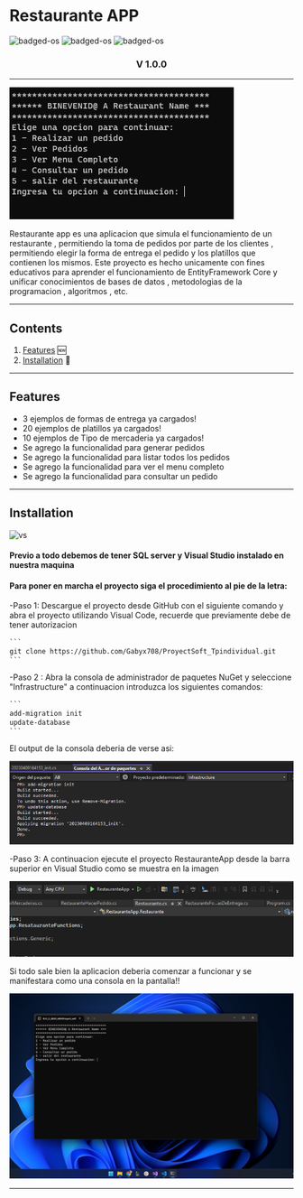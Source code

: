 <h1>Restaurante APP</h1> 

![badged-os](https://img.shields.io/badge/C%23-239120?style=for-the-badge&logo=c-sharp&logoColor=white)
![badged-os](https://img.shields.io/badge/Windows-0078D6?style=for-the-badge&logo=windows&logoColor=white) ![badged-os](https://img.shields.io/badge/Linux-FCC624?style=for-the-badge&logo=linux&logoColor=black)

<h3 align="center">V 1.0.0</h3>


***

![badged-os](public/images/menuApp.png)

Restaurante app es una aplicacion que simula el funcionamiento de un restaurante , permitiendo la toma de pedidos por parte de los clientes ,
permitiendo elegir la forma de entrega el pedido y los platillos que contienen los mismos. Este proyecto es hecho unicamente con fines educativos para aprender el funcionamiento de EntityFramework Core y unificar conocimientos de bases de datos , metodologias de la programacion , algoritmos , etc.

***
## Contents
1. [Features](#Features) 🆕
2. [Installation](#Installation) 💽

***
## Features

-   3 ejemplos de formas de entrega ya cargados!
-   20 ejemplos de platillos ya cargados!
-   10 ejemplos de Tipo de mercaderia ya cargados!
-   Se agrego la funcionalidad para generar pedidos
-   Se agrego la funcionalidad para listar todos los pedidos
-   Se agrego la funcionalidad para ver el menu completo
-   Se agrego la funcionalidad para consultar un pedido


***
## Installation

![vs](https://img.shields.io/badge/Visual_Studio-5C2D91?style=for-the-badge&logo=visual%20studio&logoColor=white)

#### Previo a todo debemos de tener SQL server y Visual Studio  instalado en nuestra maquina
#### Para poner en marcha el proyecto siga el procedimiento al pie de la letra:



-Paso 1:  Descargue el proyecto desde GitHub con el siguiente comando y abra el proyecto utilizando Visual Code, recuerde que previamente debe de tener autorizacion

    ```
    git clone https://github.com/Gabyx708/ProyectSoft_Tpindividual.git
    ```

-Paso 2 : Abra la consola de administrador de paquetes NuGet y seleccione "Infrastructure" a continuacion introduzca los siguientes comandos:

    ```
    add-migration init
    update-database
    ```
El output de la consola deberia de verse asi:

![output-PM](public/images/NuGetConsole.png)

-Paso 3: A continuacion ejecute el proyecto RestauranteApp desde la barra superior en Visual Studio como se muestra en la imagen

![execute-screen](public/images/Execute.png)

Si todo sale bien la aplicacion deberia comenzar a funcionar y se manifestara como una consola en la pantalla!!

![desktop](public/images/General.png)


***

